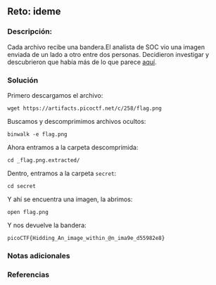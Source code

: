 ## Reto: ideme

### Descripción: 
Cada archivo recibe una bandera.El analista de SOC vio una imagen enviada de un lado a otro entre dos personas. Decidieron investigar y descubrieron que había más de lo que parece [aquí](https://artifacts.picoctf.net/c/258/flag.png).
### Solución
Primero descargamos el archivo:
```shell
wget https://artifacts.picoctf.net/c/258/flag.png
```

Buscamos y descomprimimos archivos ocultos:
```shell
binwalk -e flag.png
```

Ahora entramos a la carpeta descomprimida:
```shell
cd _flag.png.extracted/
```

Dentro, entramos a la carpeta `secret`:
```shell
cd secret
```

Y ahí se encuentra una imagen, la abrimos:
```shell
open flag.png
```

Y nos devuelve la bandera:
```flag
picoCTF{Hidding_An_image_within_@n_ima9e_d55982e8}
```
### Notas adicionales
### Referencias

